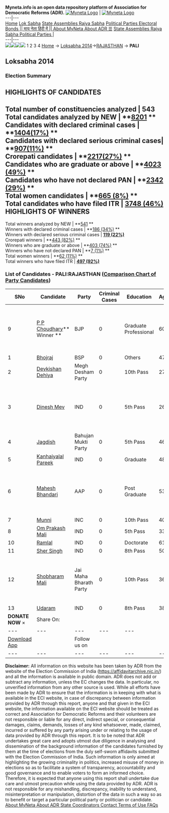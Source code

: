 **Myneta.info is an open data repository platform of Association for Democratic Reforms (ADR).**
[![Myneta Logo](https://www.myneta.info/lib/img/myneta-logo.png)](https://www.myneta.info/) | [![Myneta Logo](https://www.myneta.info/lib/img/adr-logo.png)](https://adrindia.org)  
---|---  
[Home](https://www.myneta.info/) [Lok Sabha](https://www.myneta.info/#ls "Lok Sabha") [ State Assemblies ](https://www.myneta.info/#sa "State Assemblies") [Rajya Sabha](https://www.myneta.info/#rs "Rajya Sabha") [Political Parties ](https://www.myneta.info/party "Political Parties") [ Electoral Bonds ](https://www.myneta.info/electoral_bonds "Electoral Bonds") [ || माय नेता हिंदी में || ](https://translate.google.co.in/translate?prev=hp&hl=en&js=y&u=www.myneta.info&sl=en&tl=hi&history_state0=) [ About MyNeta ](https://adrindia.org/content/about-myneta) [ About ADR ](https://adrindia.org/about-adr/who-we-are) [☰](javascript:void\(0\))
[ State Assemblies ](https://www.myneta.info/#sa "State Assemblies") [ Rajya Sabha ](https://www.myneta.info/#rs "Rajya Sabha") [ Political Parties ](https://www.myneta.info/party "Political Parties")
|   
---|---  
![](https://www.myneta.info/lib/img/banner/banner-1.png)![](https://www.myneta.info/lib/img/banner/banner-2.png)![](https://www.myneta.info/lib/img/banner/banner-3.png)![](https://www.myneta.info/lib/img/banner/banner-4.png)
1  2  3  4 
[Home](https://www.myneta.info/) → [Loksabha 2014](https://www.myneta.info/ls2014/)→[RAJASTHAN](https://www.myneta.info/ls2014/index.php?action=show_constituencies&state_id=20) → **PALI**
### 
## Loksabha 2014
###  Election Summary 
HIGHLIGHTS OF CANDIDATES  
---  
Total number of constituencies analyzed |  543   
Total candidates analyzed by NEW | **[8201](https://www.myneta.info/ls2014/index.php?action=summary&subAction=candidates_analyzed&sort=candidate#summary) **  
Candidates with declared criminal cases | **[1404(17%)](https://www.myneta.info/ls2014/index.php?action=summary&subAction=crime&sort=candidate#summary) **  
Candidates with declared serious criminal cases| **[907(11%)](https://www.myneta.info/ls2014/index.php?action=summary&subAction=serious_crime&sort=candidate#summary) **  
Crorepati candidates | **[2217(27%)](https://www.myneta.info/ls2014/index.php?action=summary&subAction=crorepati&sort=candidate#summary) **  
Candidates who are graduate or above | **[4023 (49%)](https://www.myneta.info/ls2014/index.php?action=summary&subAction=education&sort=candidate#summary) **  
Candidates who have not declared PAN | **[2342 (29%)](https://www.myneta.info/ls2014/index.php?action=summary&subAction=without_pan&sort=candidate#summary) **  
Total women candidates | **[665 (8%)](https://www.myneta.info/ls2014/index.php?action=summary&subAction=women_candidate&sort=candidate#summary) **  
Total candidates who have filed ITR | [**3748 (46%)**](https://www.myneta.info/ls2014/index.php?action=summary&subAction=filed_itr&sort=candidate#summary)  
HIGHLIGHTS OF WINNERS  
---  
Total winners analyzed by NEW | **[541](https://www.myneta.info/ls2014/index.php?action=summary&subAction=winner_analyzed&sort=candidate#summary) **  
Winners with declared criminal cases | **[186 (34%)](https://www.myneta.info/ls2014/index.php?action=summary&subAction=winner_crime&sort=candidate#summary) **  
Winners with declared serious criminal cases | **[119 (22%)](https://www.myneta.info/ls2014/index.php?action=summary&subAction=winner_serious_crime&sort=candidate#summary)**  
Crorepati winners | **[443 (82%)](https://www.myneta.info/ls2014/index.php?action=summary&subAction=winner_crorepati&sort=candidate#summary) **  
Winners who are graduate or above | **[403 (74%)](https://www.myneta.info/ls2014/index.php?action=summary&subAction=winner_education&sort=candidate#summary) **  
Winners who have not declared PAN | **[7 (1%)](https://www.myneta.info/ls2014/index.php?action=summary&subAction=winner_without_pan&sort=candidate#summary) **  
Total women winners | **[62 (11%)](https://www.myneta.info/ls2014/index.php?action=summary&subAction=winner_women&sort=candidate#summary) **  
Total winners who have filed ITR | [**497 (92%)**](https://www.myneta.info/ls2014/index.php?action=summary&subAction=winner_filed_itr&sort=candidate#summary)  
### List of Candidates - PALI:RAJASTHAN ([Comparison Chart of Party Candidates](https://www.myneta.info/ls2014/comparisonchart.php?constituency_id=405))
SNo | Candidate| Party| Criminal Cases| Education| Age| Total Assets| Liabilities  
---|---|---|---|---|---|---|---  
9  | [P P Choudhary](https://www.myneta.info/ls2014/candidate.php?candidate_id=3464)** Winner ** | BJP | 0 | Graduate Professional| 60 | ![](https://myneta.info/image_v2.php?myneta_folder=ls2014&candidate_id=3464&col=ta) | ![](https://myneta.info/image_v2.php?myneta_folder=ls2014&candidate_id=3464&col=lia)  
1  | [Bhojraj](https://www.myneta.info/ls2014/candidate.php?candidate_id=3465) | BSP | 0 | Others| 47 | Rs 1,84,80,000 ~ 1 Crore+ | Rs 0 ~   
2  | [Devkishan Dehiya](https://www.myneta.info/ls2014/candidate.php?candidate_id=3468) | Megh Desham Party | 0 | 10th Pass| 27 | Rs 4,43,500 ~ 4 Lacs+ | Rs 0 ~   
3  | [Dinesh Mev](https://www.myneta.info/ls2014/candidate.php?candidate_id=3474) | IND | 0 | 5th Pass| 26 | ![](https://myneta.info/image_v2.php?myneta_folder=ls2014&candidate_id=3474&col=ta) | ![](https://myneta.info/image_v2.php?myneta_folder=ls2014&candidate_id=3474&col=lia)  
4  | [Jagdish](https://www.myneta.info/ls2014/candidate.php?candidate_id=3467) | Bahujan Mukti Party | 0 | 5th Pass| 46 | Rs 13,11,000 ~ 13 Lacs+ | Rs 0 ~   
5  | [Kanhaiyalal Pareek](https://www.myneta.info/ls2014/candidate.php?candidate_id=3473) | IND | 0 | Graduate| 48 | Rs 50,21,340 ~ 50 Lacs+ | Rs 21,82,277 ~ 21 Lacs+  
6  | [Mahesh Bhandari](https://www.myneta.info/ls2014/candidate.php?candidate_id=3469) | AAP | 0 | Post Graduate| 53 | ![](https://myneta.info/image_v2.php?myneta_folder=ls2014&candidate_id=3469&col=ta) | ![](https://myneta.info/image_v2.php?myneta_folder=ls2014&candidate_id=3469&col=lia)  
7  | [Munni](https://www.myneta.info/ls2014/candidate.php?candidate_id=3466) | INC | 0 | 10th Pass| 40 | Rs 1,72,25,722 ~ 1 Crore+ | Rs 12,97,049 ~ 12 Lacs+  
8  | [Om Prakash Mali](https://www.myneta.info/ls2014/candidate.php?candidate_id=3472) | IND | 0 | 5th Pass| 33 | Rs 1,66,500 ~ 1 Lacs+ | Rs 0 ~   
10  | [Ramlal](https://www.myneta.info/ls2014/candidate.php?candidate_id=3475) | IND | 0 | Doctorate| 61 | Rs 1,14,93,000 ~ 1 Crore+ | Rs 6,00,000 ~ 6 Lacs+  
11  | [Sher Singh](https://www.myneta.info/ls2014/candidate.php?candidate_id=3476) | IND | 0 | 8th Pass| 50 | Rs 62,71,914 ~ 62 Lacs+ | Rs 7,52,000 ~ 7 Lacs+  
12  | [Shobharam Mali](https://www.myneta.info/ls2014/candidate.php?candidate_id=3470) | Jai Maha Bharath Party | 0 | 10th Pass| 36 | ![](https://myneta.info/image_v2.php?myneta_folder=ls2014&candidate_id=3470&col=ta) | ![](https://myneta.info/image_v2.php?myneta_folder=ls2014&candidate_id=3470&col=lia)  
13  | [Udaram](https://www.myneta.info/ls2014/candidate.php?candidate_id=3471) | IND | 0 | 8th Pass| 38 | Rs 65,12,500 ~ 65 Lacs+ | Rs 0 ~   
|  **DONATE NOW** × |  Share On:  | [](https://api.whatsapp.com/send?text=https%3A%2F%2Fmyneta.info%2Fpunjab2022%2Findex.php%3Faction%3Dshow_constituencies%26state_id%3D19) | [](https://www.facebook.com/sharer/sharer.php?u=https%3A%2F%2Fmyneta.info%2Fpunjab2022%2Findex.php%3Faction%3Dshow_constituencies%26state_id%3D19) | [](https://twitter.com/share?url=https%3A%2F%2Fmyneta.info%2Fpunjab2022%2Findex.php%3Faction%3Dshow_constituencies%26state_id%3D19)  
---|---|---|---|---  
| [ Download App ](https://play.google.com/store/apps/details?id=com.webrosoft.myneta1&pcampaignid=pcampaignidMKT-Other-global-all-co-prtnr-py-PartBadge-Mar2515-1) | [](https://play.google.com/store/apps/details?id=com.webrosoft.myneta1&pcampaignid=pcampaignidMKT-Other-global-all-co-prtnr-py-PartBadge-Mar2515-1) |  Follow us on  | [](https://www.facebook.com/adrindia.org/) | [](https://twitter.com/adrspeaks) | [](https://groups.google.com/g/national-election-watch?hl=en&pli=1) | [](https://www.instagram.com/adrspeaks/) | [](https://www.youtube.com/user/adrspeaks) | [](https://sharechat.com/profile/adrspeaks)  
---|---|---|---|---|---|---|---|---  
**Disclaimer:** All information on this website has been taken by ADR from the website of the Election Commission of India (https://affidavitarchive.nic.in/) and all the information is available in public domain. ADR does not add or subtract any information, unless the EC changes the data. In particular, no unverified information from any other source is used. While all efforts have been made by ADR to ensure that the information is in keeping with what is available in the ECI website, in case of discrepancy between information provided by ADR through this report, anyone and that given in the ECI website, the information available on the ECI website should be treated as correct and Association for Democratic Reforms and their volunteers are not responsible or liable for any direct, indirect special, or consequential damages, claims, demands, losses of any kind whatsoever, made, claimed, incurred or suffered by any party arising under or relating to the usage of data provided by ADR through this report. It is to be noted that ADR undertakes great care and adopts utmost due diligence in analysing and dissemination of the background information of the candidates furnished by them at the time of elections from the duly self-sworn affidavits submitted with the Election Commission of India. Such information is only aimed at highlighting the growing criminality in politics, increased misuse of money in elections so as to facilitate a system of transparency, accountability and good governance and to enable voters to form an informed choice. Therefore, it is expected that anyone using this report shall undertake due care and utmost precaution while using the data provided by ADR. ADR is not responsible for any mishandling, discrepancy, inability to understand, misinterpretation or manipulation, distortion of the data in such a way so as to benefit or target a particular political party or politician or candidate. 
[ About MyNeta ](https://adrindia.org/content/about-myneta) [ About ADR ](https://adrindia.org/about-adr/who-we-are) [ State Coordinators ](https://adrindia.org/about-adr/state-coordinators) [ Contact ](https://adrindia.org/contact-us) [ Terms of Use ](https://adrindia.org/content/adr-terms-use) [ FAQs ](https://adrindia.org/content/faqs)
